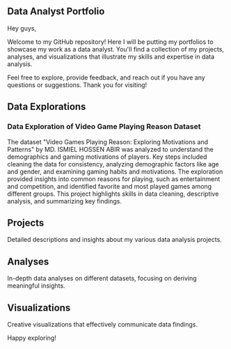 ## Data Analyst Portfolio

Hey guys,

Welcome to my GitHub repository! Here I will be putting my portfolios to showcase my work as a data analyst. You'll find a collection of my projects, analyses, and visualizations that illustrate my skills and expertise in data analysis.

Feel free to explore, provide feedback, and reach out if you have any questions or suggestions. Thank you for visiting!

## Data Explorations

### Data Exploration of Video Game Playing Reason Dataset

The dataset "Video Games Playing Reason: Exploring Motivations and Patterns" by MD. ISMIEL HOSSEN ABIR was analyzed to understand the demographics and gaming motivations of players. Key steps included cleaning the data for consistency, analyzing demographic factors like age and gender, and examining gaming habits and motivations. The exploration provided insights into common reasons for playing, such as entertainment and competition, and identified favorite and most played games among different groups. This project highlights skills in data cleaning, descriptive analysis, and summarizing key findings.


## Projects

Detailed descriptions and insights about my various data analysis projects.

## Analyses

In-depth data analyses on different datasets, focusing on deriving meaningful insights.

## Visualizations

Creative visualizations that effectively communicate data findings.

Happy exploring!
